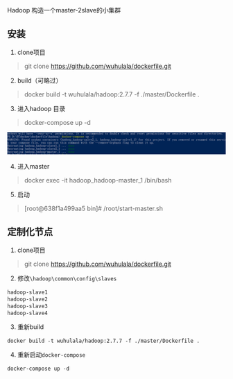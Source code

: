 Hadoop 构造一个master-2slave的小集群

## 安装



1. clone项目

> git clone https://github.com/wuhulala/dockerfile.git

2. build（可略过）

> docker build -t wuhulala/hadoop:2.7.7 -f ./master/Dockerfile .

3. 进入hadoop 目录

> docker-compose up -d 

![1569139405777](docs/images/1569139405777.png)

4. 进入master

> docker exec -it hadoop_hadoop-master_1 /bin/bash

5. 启动

> [root@638f1a499aa5 bin]# /root/start-master.sh

## 定制化节点

1. clone项目

> git clone https://github.com/wuhulala/dockerfile.git

2. 修改`\hadoop\common\config\slaves`

```
hadoop-slave1
hadoop-slave2
hadoop-slave3
hadoop-slave4
```

3. 重新build

```shell
docker build -t wuhulala/hadoop:2.7.7 -f ./master/Dockerfile .
```

4. 重新启动`docker-compose`

```shell
docker-compose up -d 
```




